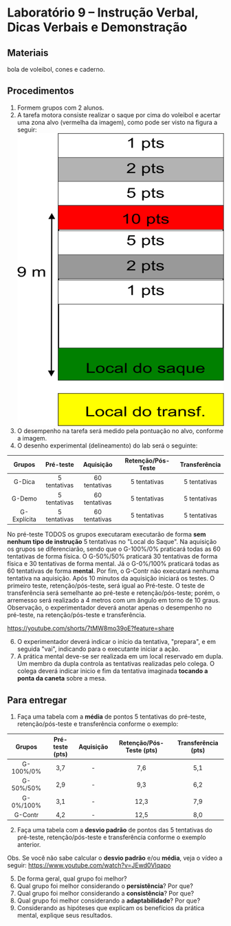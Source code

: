 # Laboratório 9 – Instrução Verbal, Dicas Verbais e Demonstração
## Materiais
bola de voleibol, cones e caderno. 
## Procedimentos
1. Formem grupos com 2 alunos.
2. A tarefa motora consiste realizar o saque por cima do voleibol e acertar uma zona alvo (vermelha da imagem), como pode ser visto na figura a seguir:
![Texto alternativo](https://github.com/apolinario-souza/teaching/blob/main/AprendizagemMotora(EFI04168)/Lab/FIG/Lab9.png)
4. O desempenho na tarefa será medido pela pontuação no alvo, conforme a imagem.
5. O desenho experimental (delineamento) do lab será o seguinte:

| Grupos | Pré-teste| Aquisição | Retenção/Pós-Teste |Transferência |
|:-----------:|:-----------:|:-----------:|:-----------:|:-----------:|
|G-Dica | 5 tentativas  | 60 tentativas  | 5 tentativas |5 tentativas |
|G-Demo | 5 tentativas  | 60 tentativas  |5 tentativas |5 tentativas |
|G-Explícita | 5 tentativas  | 60 tentativas  |5 tentativas |5 tentativas |

No pré-teste TODOS os grupos executaram executarão de forma **sem nenhum tipo de instrução** 5 tentativas no "Local do Saque". Na aquisição os grupos se diferenciarão, sendo que o G-100%/0% praticará todas as 60 tentativas de forma física. O G-50%/50% praticará 30 tentativas de forma física e 30 tentativas de forma mental. Já o G-0%/100% praticará todas as 60 tentativas de forma **mental**. Por fim, o G-Contr não executará nenhuma tentativa na aquisição. Após 10 minutos da aquisição iniciará os testes. O primeiro teste, retenção/pós-teste, será igual ao Pré-teste. O teste de transferência será semelhante ao pré-teste e retenção/pós-teste; porém, o arremesso será realizado a 4 metros com um ângulo em torno de 10 graus. Observação, o experimentador deverá anotar apenas o desempenho no pré-teste, na retenção/pós-teste e transferência.


https://youtube.com/shorts/7tMW8mo39oE?feature=share

6. O experimentador deverá indicar o início da tentativa, "prepara", e em seguida "vai", indicando para o executante iniciar a ação.
7. A prática mental deve-se ser realizada em um local reservado em dupla. Um membro da dupla controla as tentativas realizadas pelo colega. O colega deverá indicar inicio e fim da tentativa imaginada **tocando a ponta da caneta** sobre a mesa.  

## Para entregar
1. Faça uma tabela com a **média** de pontos 5 tentativas do pré-teste, retenção/pós-teste e transferência conforme o exemplo:

| Grupos | Pré-teste (pts)| Aquisição | Retenção/Pós-Teste (pts) | Transferência (pts) |
|:-----------:|:-----------:|:-----------:|:-----------:|:-----------:|
|G-100%/0% | 3,7  | - | 7,6 |5,1|
|G-50%/50%| 2,9  | - | 9,3|6,2|
|G-0%/100% | 3,1  | -  |12,3|7,9 |
|G-Contr | 4,2  |- |12,5 |8,0 |

2. Faça uma tabela com a **desvio padrão** de pontos das 5 tentativas do pré-teste, retenção/pós-teste e transferência conforme o exemplo anterior.

Obs. Se você não sabe calcular o **desvio padrão** e/ou **média**, veja o vídeo a seguir: https://www.youtube.com/watch?v=JEwd0Vlqapo

5. De forma geral, qual grupo foi melhor?
6. Qual grupo foi melhor considerando o **persistência**? Por que?
7. Qual grupo foi melhor considerando a **consistência**? Por que?
8. Qual grupo foi melhor considerando a **adaptabilidade**? Por que?
9. Considerando as hipóteses que explicam os benefícios da prática mental, explique seus resultados.
